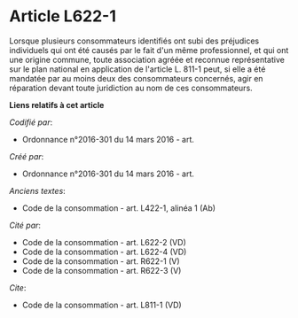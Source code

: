 # Article L622-1

Lorsque plusieurs consommateurs identifiés ont subi des préjudices individuels qui ont été causés par le fait d'un même
professionnel, et qui ont une origine commune, toute association agréée et reconnue représentative sur le plan national en
application de l'article L. 811-1 peut, si elle a été mandatée par au moins deux des consommateurs concernés, agir en
réparation devant toute juridiction au nom de ces consommateurs.

**Liens relatifs à cet article**

_Codifié par_:

  - Ordonnance n°2016-301 du 14 mars 2016 - art.

_Créé par_:

  - Ordonnance n°2016-301 du 14 mars 2016 - art.

_Anciens textes_:

  - Code de la consommation - art. L422-1, alinéa 1 (Ab)

_Cité par_:

  - Code de la consommation - art. L622-2 (VD)
  - Code de la consommation - art. L622-4 (VD)
  - Code de la consommation - art. R622-1 (V)
  - Code de la consommation - art. R622-3 (V)

_Cite_:

  - Code de la consommation - art. L811-1 (VD)
